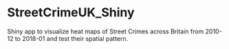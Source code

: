 # StreetCrimeUK_Shiny
Shiny app to visualize heat maps of Street Crimes across Britain from 2010-12 to 2018-01 and test their spatial pattern.
